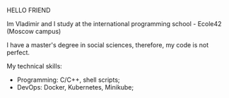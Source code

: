 HELLO FRIEND

Im Vladimir and I study at the international
programming school - Ecole42 (Moscow campus)

I have a master's degree in social sciences, therefore, my code is not perfect.

My technical skills:
- Programming: C/C++, shell scripts;
- DevOps: Docker, Kubernetes, Minikube;
